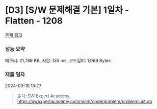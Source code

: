 # [D3] [S/W 문제해결 기본] 1일차 - Flatten - 1208 

[문제 링크](https://swexpertacademy.com/main/code/problem/problemDetail.do?contestProbId=AV139KOaABgCFAYh) 

### 성능 요약

메모리: 21,788 KB, 시간: 135 ms, 코드길이: 1,099 Bytes

### 제출 일자

2024-03-10 15:27



> 출처: SW Expert Academy, https://swexpertacademy.com/main/code/problem/problemList.do